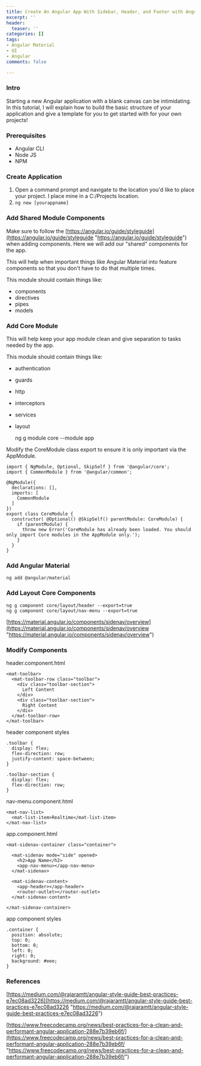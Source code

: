 ```yaml
---
title: Create An Angular App With Sidebar, Header, and Footer with Angular Material
excerpt: ''
header:
  teaser: ''
categories: []
tags:
- Angular Material
- UI
- Angular
comments: false

---
```

### Intro

Starting a new Angular application with a blank canvas can be intimidating. In this tutorial, I will explain how to build the basic structure of your application and give a template for you to get started with for your own projects!

### Prerequisites

* Angular CLI
* Node JS
* NPM

### Create Application

1. Open a command prompt and navigate to the location you'd like to place your project. I place mine in a C:/Projects location.
2. `ng new [yourappname]`

### Add Shared Module Components

Make sure to follow the [https://angular.io/guide/styleguide](https://angular.io/guide/styleguide "https://angular.io/guide/styleguide") when adding components. Here we will add our "shared" components for the app.

This will help when important things like Angular Material into feature components so that you don't have to do that multiple times.

This module should contain things like:

* components
* directives
* pipes
* models

### Add Core Module

This will help keep your app module clean and give separation to tasks needed by the app.

This module should contain things like:

* authentication
* guards
* http
* interceptors
* services
* layout

    ng g module core --module app

Modify the CoreModule class export to ensure it is only important via the AppModule.

    import { NgModule, Optional, SkipSelf } from '@angular/core';
    import { CommonModule } from '@angular/common';
    
    @NgModule({
      declarations: [],
      imports: [
        CommonModule
      ]
    })
    export class CoreModule {
      constructor( @Optional() @SkipSelf() parentModule: CoreModule) {
        if (parentModule) {
          throw new Error('CoreModule has already been loaded. You should only import Core modules in the AppModule only.');
        }
      }
    }

### Add Angular Material

    ng add @angular/material

### Add Layout Core Components

    ng g component core/layout/header --export=true
    ng g component core/layout/nav-menu --export=true

[https://material.angular.io/components/sidenav/overview](https://material.angular.io/components/sidenav/overview "https://material.angular.io/components/sidenav/overview")

### Modify Components

header.component.html

    <mat-toolbar>
      <mat-toolbar-row class="toolbar">
        <div class="toolbar-section">
          Left Content
        </div>
        <div class="toolbar-section">
    	  Right Content
        </div>
      </mat-toolbar-row>
    </mat-toolbar>
    

header component styles

    .toolbar {
      display: flex;
      flex-direction: row;
      justify-content: space-between;
    }
    
    .toolbar-section {
      display: flex;
      flex-direction: row;
    }
    

nav-menu.component.html

    <mat-nav-list>
      <mat-list-item>Realtime</mat-list-item>
    </mat-nav-list>
    

app.component.html

    <mat-sidenav-container class="container">
    
      <mat-sidenav mode="side" opened>
        <h2>App Name</h2>
        <app-nav-menu></app-nav-menu>
      </mat-sidenav>
    
      <mat-sidenav-content>
        <app-header></app-header>
        <router-outlet></router-outlet>
      </mat-sidenav-content>
    
    </mat-sidenav-container>
    

app component styles

    .container {
      position: absolute;
      top: 0;
      bottom: 0;
      left: 0;
      right: 0;
      background: #eee;
    }

### References

[https://medium.com/@rajaramtt/angular-style-guide-best-practices-e7ec08ad3226](https://medium.com/@rajaramtt/angular-style-guide-best-practices-e7ec08ad3226 "https://medium.com/@rajaramtt/angular-style-guide-best-practices-e7ec08ad3226")

[https://www.freecodecamp.org/news/best-practices-for-a-clean-and-performant-angular-application-288e7b39eb6f/](https://www.freecodecamp.org/news/best-practices-for-a-clean-and-performant-angular-application-288e7b39eb6f/ "https://www.freecodecamp.org/news/best-practices-for-a-clean-and-performant-angular-application-288e7b39eb6f/")